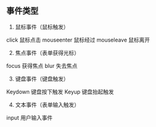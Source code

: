 ## 事件类型


1. 鼠标事件（鼠标触发）

click 鼠标点击
mouseenter 鼠标经过
mouseleave 鼠标离开



2. 焦点事件（表单获得光标）

focus 获得焦点
blur 失去焦点

3. 键盘事件（键盘触发）

Keydown 键盘按下触发
Keyup   键盘抬起触发

4. 文本事件（表单输入触发）

input 用户输入事件


 


